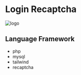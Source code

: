 # Login Recaptcha

![logo](https://cdn.discordapp.com/attachments/1198124910950752288/1199038124324573234/image.png?ex=65c11645&is=65aea145&hm=64bcc4c339c78b608002d3c565405fda5a2015d5720d233d877e5dce05313826&)

## Language Framework
* php
* mysql
* tailwind
* recaptcha
